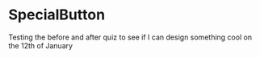 # SpecialButton
Testing the before and after quiz to see if I can design something cool on the 12th of January
